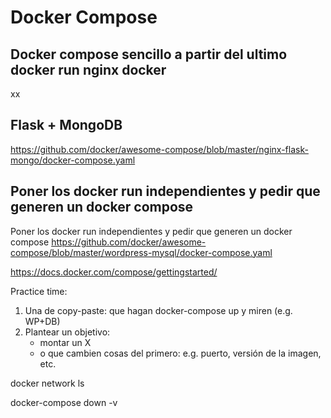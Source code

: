 # Docker Compose

## Docker compose sencillo a partir del ultimo docker run nginx docker

xx

## Flask + MongoDB

https://github.com/docker/awesome-compose/blob/master/nginx-flask-mongo/docker-compose.yaml

## Poner los docker run independientes y pedir que generen un docker compose

Poner los docker run independientes y pedir que generen un docker compose
https://github.com/docker/awesome-compose/blob/master/wordpress-mysql/docker-compose.yaml

https://docs.docker.com/compose/gettingstarted/

Practice time:

1. Una de copy-paste: que hagan docker-compose up y miren (e.g. WP+DB)
2. Plantear un objetivo:
   - montar un X
   - o que cambien cosas del primero: e.g. puerto, versión de la imagen, etc.

docker network ls

docker-compose down -v
